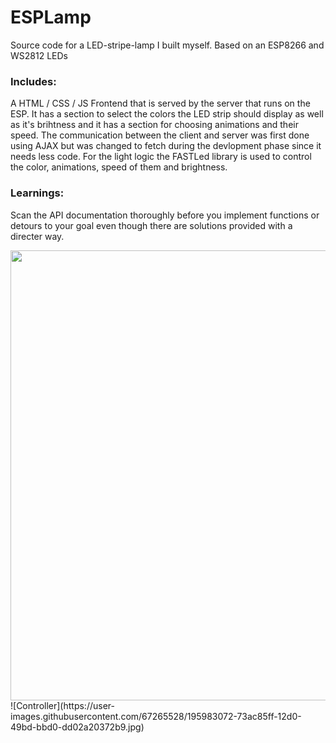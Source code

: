 # ESPLamp
Source code for a LED-stripe-lamp I built myself. Based on an ESP8266 and WS2812 LEDs

### Includes:
A HTML / CSS / JS Frontend that is served by the server that runs on the ESP. It has a section to select the colors the LED strip should display as well as it's brihtness and it has a section for choosing animations and their speed.
The communication between the client and server was first done using AJAX but was changed to fetch during the devlopment phase since it needs less code.
For the light logic the FASTLed library is used to control the color, animations, speed of them and brightness. 

### Learnings:
Scan the API documentation thoroughly before you implement functions or detours to your goal even though there are solutions provided with a directer way. 

<img src="https://user-images.githubusercontent.com/67265528/195983068-b6a76432-4743-4952-ba34-f4dbd81aeb2c.png" style="height: 720px; width: auto;" />
![Controller](https://user-images.githubusercontent.com/67265528/195983072-73ac85ff-12d0-49bd-bbd0-dd02a20372b9.jpg)
